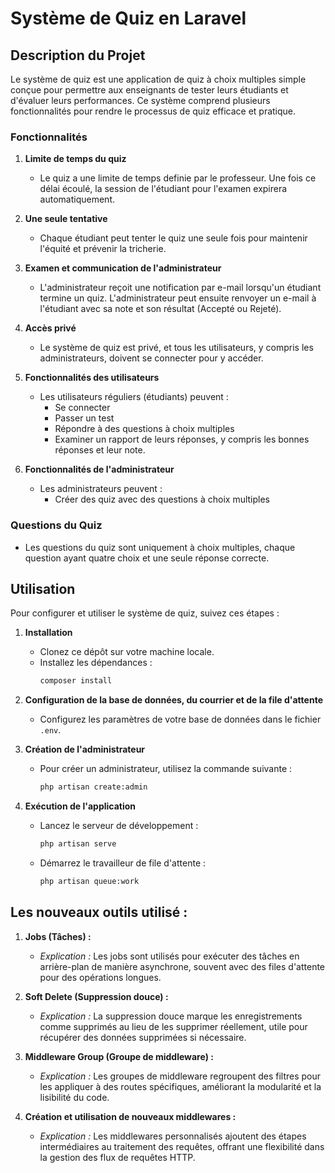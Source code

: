 # Système de Quiz en Laravel

## Description du Projet
Le système de quiz est une application de quiz à choix multiples simple conçue pour permettre aux enseignants de tester leurs étudiants et d'évaluer leurs performances. Ce système comprend plusieurs fonctionnalités pour rendre le processus de quiz efficace et pratique.

### Fonctionnalités

1. **Limite de temps du quiz**
    - Le quiz a une limite de temps definie par le professeur. Une fois ce délai écoulé, la session de l'étudiant pour l'examen expirera automatiquement.

2. **Une seule tentative**
    - Chaque étudiant peut tenter le quiz une seule fois pour maintenir l'équité et prévenir la tricherie.

4. **Examen et communication de l'administrateur**
    - L'administrateur reçoit une notification par e-mail lorsqu'un étudiant termine un quiz. L'administrateur peut ensuite renvoyer un e-mail à l'étudiant avec sa note et son résultat (Accepté ou Rejeté).

5. **Accès privé**
    - Le système de quiz est privé, et tous les utilisateurs, y compris les administrateurs, doivent se connecter pour y accéder.

6. **Fonctionnalités des utilisateurs**
    - Les utilisateurs réguliers (étudiants) peuvent :
        - Se connecter
        - Passer un test
        - Répondre à des questions à choix multiples
        - Examiner un rapport de leurs réponses, y compris les bonnes réponses et leur note.

7. **Fonctionnalités de l'administrateur**
    - Les administrateurs peuvent :
        - Créer des quiz avec des questions à choix multiples

### Questions du Quiz
- Les questions du quiz sont uniquement à choix multiples, chaque question ayant quatre choix et une seule réponse correcte.

## Utilisation
Pour configurer et utiliser le système de quiz, suivez ces étapes :

1. **Installation**
    - Clonez ce dépôt sur votre machine locale.
    - Installez les dépendances :
      ```bash
      composer install
      ```

2. **Configuration de la base de données, du courrier et de la file d'attente**
    - Configurez les paramètres de votre base de données dans le fichier `.env`.

3. **Création de l'administrateur**
    - Pour créer un administrateur, utilisez la commande suivante :
      ```bash
      php artisan create:admin
      ```

4. **Exécution de l'application**
    - Lancez le serveur de développement :
      ```bash
      php artisan serve
      ```
    - Démarrez le travailleur de file d'attente :
      ```bash
      php artisan queue:work
      ```
## Les nouveaux outils utilisé :

1. **Jobs (Tâches) :**
   - *Explication :* Les jobs sont utilisés pour exécuter des tâches en arrière-plan de manière asynchrone, souvent avec des files d'attente pour des opérations longues.

2. **Soft Delete (Suppression douce) :**
   - *Explication :* La suppression douce marque les enregistrements comme supprimés au lieu de les supprimer réellement, utile pour récupérer des données supprimées si nécessaire.

3. **Middleware Group (Groupe de middleware) :**
   - *Explication :* Les groupes de middleware regroupent des filtres pour les appliquer à des routes spécifiques, améliorant la modularité et la lisibilité du code.

4. **Création et utilisation de nouveaux middlewares :**
   - *Explication :* Les middlewares personnalisés ajoutent des étapes intermédiaires au traitement des requêtes, offrant une flexibilité dans la gestion des flux de requêtes HTTP.

